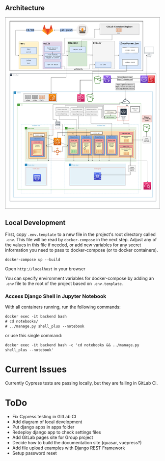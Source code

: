 ## Architecture

![png](/architecture.png)

## Local Development

First, copy `.env.template` to a new file in the project's root directory called `.env`. This file will be read by `docker-compose` in the next step. Adjust any of the values in this file if needed, or add new variables for any secret information you need to pass to docker-compose (or to docker containers).

```
docker-compose up --build
```

Open `http://localhost` in your browser

You can specify environment variables for docker-compose by adding an `.env` file to the root of the project based on `.env.template`.

### Access Django Shell in Jupyter Notebook

With all containers running, run the following commands:

```
docker exec -it backend bash
# cd notebooks/
# ../manage.py shell_plus --notebook
```

or use this single command:

```
docker exec -it backend bash -c 'cd notebooks && ../manage.py shell_plus --notebook'
```

# Current Issues

Currently Cypress tests are passing locally, but they are failing in GitLab CI.

# ToDo

- Fix Cypress testing in GitLab CI
- Add diagram of local development
- Put django apps in apps folder
- Redeploy django app to check settings files
- Add GitLab pages site for Group project
- Decide how to build the documentation site (quasar, vuepress?)
- Add file upload examples with Django REST Framework
- Setup password reset
